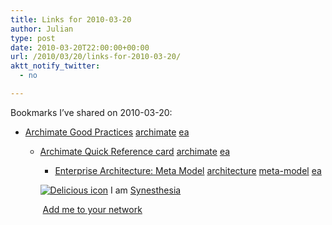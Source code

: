 ```yaml
---
title: Links for 2010-03-20
author: Julian
type: post
date: 2010-03-20T22:00:00+00:00
url: /2010/03/20/links-for-2010-03-20/
aktt_notify_twitter:
  - no

---
```

Bookmarks I&#8217;ve shared on 2010-03-20:

  * [Archimate Good Practices][1] 
    [archimate][2] [ea][3] </li> 
    
      * [Archimate Quick Reference card][4] 
        [archimate][2] [ea][3] </li> 
        
          * [Enterprise Architecture: Meta Model][5] 
            [architecture][6] [meta-model][7] [ea][3] </li> </ul> 
            
            <p class="deliciouslink">
              <a href="http://del.icio.us/synesthesia" title="See all my bookmarks on del.icio.us"><img src="https://www.synesthesia.co.uk/images/deliciousicon.jpg" alt="Delicious icon" /></a>&nbsp;I am <a href="http://del.icio.us/synesthesia" title="See all my bookmarks on del.icio.us">Synesthesia</a>
            </p>
            
            <p class="deliciouslink">
              <a href="http://del.icio.us/network?add=synesthesia" title="Add me to your del.icio.us network"><img src="https://www.synesthesia.co.uk/images/add.gif" alt="" /></a>&nbsp;<a href="http://del.icio.us/network?add=synesthesia" title="Add me to your del.icio.us network">Add me to your network</a>
            </p>

 [1]: http://www.archimate.org/en/start_using_archimate/good_practices.html
 [2]: http://delicious.com/synesthesia/archimate
 [3]: http://delicious.com/synesthesia/ea
 [4]: https://doc.novay.nl/dsweb/Get/Document-52048
 [5]: http://iea.wikidot.com/meta-model
 [6]: http://delicious.com/synesthesia/architecture
 [7]: http://delicious.com/synesthesia/meta-model